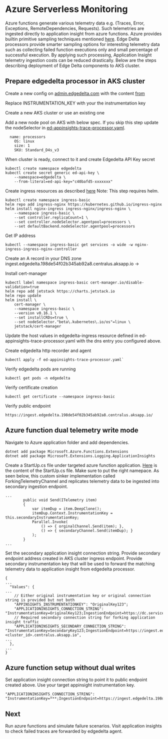 
# Azure Serverless Monitoring

Azure functions generate various telemetry data e.g. (Traces, Error, Exceptions, RemoteDependencies, Requests). Such telemetries are ingested directly to application insight from azure functions. Azure provides builtin primitive sampling techniques mentioned [here](https://docs.microsoft.com/en-us/azure/azure-monitor/app/sampling). Edge Delta processors provide smarter sampling options for interesting telemetry data such as collecting failed function executions only and small percentage of successful execution. By applying such processing, Application Insight telemetry ingestion costs can be reduced drastically. Below are the steps describing deployment of Edge Delta components to AKS cluster.

## Prepare edgedelta processor in AKS cluster

Create a new config on [admin.edgedelta.com](https://admin.edgedelta.com/) with the content [from](doc/appendices/aks_appinsight_trace_processor_agent_config.yaml)

Replace INSTRUMENTATION_KEY with your the instrumentation key

Create a new AKS cluster or use an existing one

Add a new node pool on AKS with below spec. If you skip this step update the nodeSelector in [ed-appinsights-trace-processor.yaml](doc/appendices/ed-appinsights-trace-processor.yaml).
```
  name: processors 
	OS: linux
	size: 1
	SKU: Standard_D4s_v3
```

When cluster is ready, connect to it and create Edgedelta API Key secret
```
kubectl create namespace edgedelta
kubectl create secret generic ed-api-key \
    --namespace=edgedelta \
    --from-literal=ed-api-key="c40bafd5-xxxxxxx"
```

Create ingress resources as described [here](https://docs.microsoft.com/en-us/azure/aks/ingress-tls)
Note: This step requires helm.

```
kubectl create namespace ingress-basic
helm repo add ingress-nginx https://kubernetes.github.io/ingress-nginx
helm install nginx-ingress ingress-nginx/ingress-nginx \
    --namespace ingress-basic \
    --set controller.replicaCount=1 \
    --set controller.nodeSelector.agentpool=processors \
    --set defaultBackend.nodeSelector.agentpool=processors
```

Get IP address
```
kubectl --namespace ingress-basic get services -o wide -w nginx-ingress-ingress-nginx-controller
```

Create an A record in your DNS zone
ingest.edgedelta.198de54f02b345ab92a8.centralus.aksapp.io ->  <IP Address from above step>

Install cert-manager
```
kubectl label namespace ingress-basic cert-manager.io/disable-validation=true
helm repo add jetstack https://charts.jetstack.io
helm repo update
helm install \
	cert-manager \
	--namespace ingress-basic \
	--version v0.16.1 \
	--set installCRDs=true \
	--set nodeSelector."beta\.kubernetes\.io/os"=linux \
	jetstack/cert-manager
```

Update the host values in edgedelta-ingress resource defined in ed-appinsights-trace-processor.yaml with the dns entry you configured above.

Create edgedelta http recorder and agent
```
kubectl apply -f ed-appinsights-trace-processor.yaml`
```

Verify edgedelta pods are running
```
kubectl get pods -n edgedelta 
```

Verify certificate creation
```
kubectl get certificate --namespace ingress-basic
```

Verify public endpoint
```
https://ingest.edgedelta.198de54f02b345ab92a8.centralus.aksapp.io/
```

## Azure function dual telemetry write mode

Navigate to Azure application folder and add dependencies.
```
dotnet add package Microsoft.Azure.Functions.Extensions
dotnet add package Microsoft.Extensions.Logging.ApplicationInsights
```

Create a StartUp.cs file under targeted azure function application. [Here](doc/appendices/azure_function_startup.cs) is the content of the StartUp.cs file. Make sure to put the right namepace.
As seen below, this custom sinker implementation called ForkingTelemetryChannel and replicates telemetry data to be ingested into secondary ingestion endpoint.
```
...
        public void Send(ITelemetry item)
        {
            var itemDup = item.DeepClone();
            itemDup.Context.InstrumentationKey = this.secondaryInstrumentationKey;
            Parallel.Invoke(
                () => { orginalChannel.Send(item); },
                () => { secondaryChannel.Send(itemDup); }
            );
        }
...
```

Set the secondary application insight connection string. Provide secondary endpoint address created in AKS cluster ingress endpoint. Provide secondary instrumentation key that will be used to forward the matching telemetry data to application insight from edgedelta processor.
```
{
...
  "Values": {
...
    // Either original instrumentation key or original connection string is provided but not both
    "APPINSIGHTS_INSTRUMENTATIONKEY": "OriginalKey123";
    "APPLICATIONINSIGHTS_CONNECTION_STRING": "InstrumentationKey=OriginalKey123;IngestionEndpoint=https://dc.services.visualstudio.com",
    // Required secondary connection string for forking application insight traffic
    "APPLICATIONINSIGHTS_SECONDARY_CONNECTION_STRING": "InstrumentationKey=SecondaryKey123;IngestionEndpoint=https://ingest.edgedelta.<cluster_id>.centralus.aksapp.io",
...
  },
...
}
```

## Azure function setup without dual writes
Set application insight connection string to point it to public endpoint created above. Use your target appinsight instrumentation key.
```
"APPLICATIONINSIGHTS_CONNECTION_STRING": "InstrumentationKey=***;IngestionEndpoint=https://ingest.edgedelta.198de54f02b345ab92a8.centralus.aksapp.io",
```

## Next
Run azure functions and simulate failure scenarios. Visit application insights to check failed traces are forwarded by edgedelta agent.
